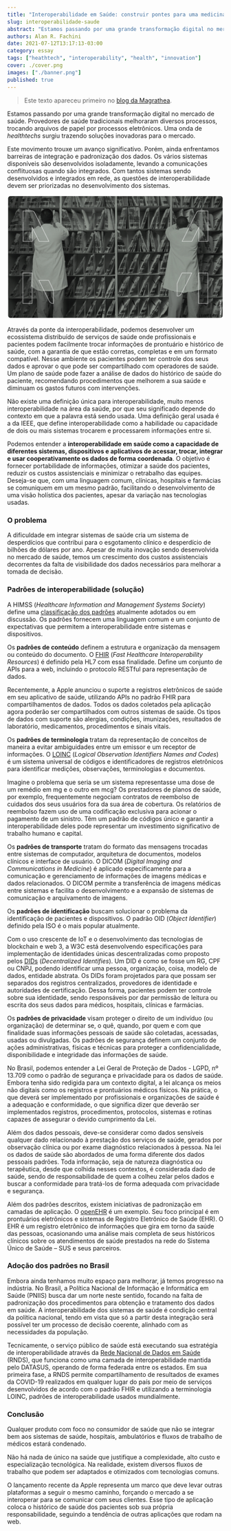 ```yaml
---
title: "Interoperabilidade em Saúde: construir pontes para uma medicina baseada em valor"
slug: interoperabilidade-saude
abstract: "Estamos passando por uma grande transformação digital no mercado de saúde. Provedores de saúde tradicionais melhoraram diversos processos, trocando arquivos de papel por processos eletrônicos. Mas ainda enfrentamos um grande problema: a interoperabilidade dos dados."
authors: Alan R. Fachini
date: 2021-07-12T13:17:13-03:00
category: essay
tags: ["heathtech", "interoperability", "health", "innovation"]
cover: ./cover.png
images: ["./banner.png"]
published: true
---
```


> Este texto apareceu primeiro no [blog da Magrathea](https://blog.magrathealabs.com/interoperabilidade-em-sa%C3%BAde-construir-pontes-para-uma-medicina-baseada-em-valor-acc87ce6df48).

Estamos passando por uma grande transformação digital no mercado de saúde. Provedores de saúde tradicionais melhoraram diversos processos, trocando arquivos de papel por processos eletrônicos. Uma onda de _healthtechs_ surgiu trazendo soluções inovadoras para o mercado.

Este movimento trouxe um avanço significativo. Porém, ainda enfrentamos barreiras de integração e padronização dos dados. Os vários sistemas disponíveis são desenvolvidos isoladamente, levando a comunicações conflituosas quando são integrados. Com tantos sistemas sendo desenvolvidos e integrados em rede, as questões de interoperabilidade devem ser priorizadas no desenvolvimento dos sistemas.

![Banner Interoperabilidade em Saúde](./banner.png)

Através da ponte da interoperabilidade, podemos desenvolver um ecossistema distribuído de serviços de saúde onde profissionais e pacientes podem facilmente trocar informações de prontuário e histórico de saúde, com a garantia de que estão corretas, completas e em um formato compatível. Nesse ambiente os pacientes podem ter controle dos seus dados e aprovar o que pode ser compartilhado com operadores de saúde. Um plano de saúde pode fazer a análise de dados do histórico de saúde do paciente, recomendando procedimentos que melhorem a sua saúde e diminuam os gastos futuros com intervenções.

Não existe uma definição única para interoperabilidade, muito menos interoperabilidade na área da saúde, por que seu significado depende do contexto em que a palavra está sendo usada. Uma definição geral usada é a da IEEE, que define interoperabilidade como a habilidade ou capacidade de dois ou mais sistemas trocarem e processarem informações entre si.

Podemos entender a **interoperabilidade em saúde como a capacidade de diferentes sistemas, dispositivos e aplicativos de acessar, trocar, integrar e usar cooperativamente os dados de forma coordenada**. O objetivo é fornecer portabilidade de informações, otimizar a saúde dos pacientes, reduzir os custos assistenciais e minimizar o retrabalho das equipes. Deseja-se que, com uma linguagem comum, clínicas, hospitais e farmácias se comuniquem em um mesmo padrão, facilitando o desenvolvimento de uma visão holística dos pacientes, apesar da variação nas tecnologias usadas.

### O problema

A dificuldade em integrar sistemas de saúde cria um sistema de desperdícios que contribui para o esgotamento clínico e desperdício de bilhões de dólares por ano. Apesar de muita inovação sendo desenvolvida no mercado de saúde, temos um crescimento dos custos assistenciais decorrentes da falta de visibilidade dos dados necessários para melhorar a tomada de decisão.

### Padrões de interoperabilidade (solução)

A HIMSS (_Healthcare Information and Management Systems Society_) define uma [classificação dos padrões](https://www.himss.org/resources/interoperability-healthcare) atualmente adotados ou em discussão. Os padrões fornecem uma linguagem comum e um conjunto de expectativas que permitem a interoperabilidade entre sistemas e dispositivos.

Os **padrões de conteúdo** definem a estrutura e organização da mensagem ou conteúdo do documento. O [FHIR](https://www.hl7.org/fhir/) (_Fast Healthcare Interoperability Resources_) é definido pela HL7 com essa finalidade. Define um conjunto de APIs para a web, incluindo o protocolo RESTful para representação de dados.

Recentemente, a Apple anunciou o suporte a registros eletrônicos de saúde em seu aplicativo de saúde, utilizando APIs no padrão FHIR para compartilhamentos de dados. Todos os dados coletados pela aplicação agora poderão ser compartilhados com outros sistemas de saúde. Os tipos de dados com suporte são alergias, condições, imunizações, resultados de laboratório, medicamentos, procedimentos e sinais vitais.

Os **padrões de terminologia** tratam da representação de conceitos de maneira a evitar ambiguidades entre um emissor e um receptor de informações. O [LOINC](https://loinc.org/) (_Logical Observation Identifiers Names and Codes_) é um sistema universal de códigos e identificadores de registros eletrônicos para identificar medições, observações, terminologias e documentos.

Imagine o problema que seria se um sistema representasse uma dose de um remédio em mg e o outro em mcg? Os prestadores de planos de saúde, por exemplo, frequentemente negociam contratos de reembolso de cuidados dos seus usuários fora da sua área de cobertura. Os relatórios de reembolso fazem uso de uma codificação exclusiva para acionar o pagamento de um sinistro.  Têm um padrão de códigos único e garantir a interoperabilidade deles pode representar um investimento significativo de trabalho humano e capital.

Os **padrões de transporte** tratam do formato das mensagens trocadas entre sistemas de computador, arquitetura de documentos, modelos clínicos e interface de usuário. O DICOM (_Digital Imaging and Communications in Medicine_) é aplicado especificamente para a comunicação e gerenciamento de informações de imagens médicas e dados relacionados. O DICOM permite a transferência de imagens médicas entre sistemas e facilita o desenvolvimento e a expansão de sistemas de comunicação e arquivamento de imagens.

Os **padrões de identificação** buscam solucionar o problema da identificação de pacientes e dispositivos. O padrão OID (_Object Identifier_) definido pela ISO é o mais popular atualmente.

Com o uso crescente de IoT e o desenvolvimento das tecnologias de blockchain e web 3, a W3C está desenvolvendo especificações para implementação de identidades únicas descentralizadas como proposto pelos [DIDs](https://www.w3.org/TR/did-core/) (_Decentralized Identifies_). Um DID é como se fosse um RG, CPF ou CNPJ, podendo identificar uma pessoa, organização, coisa, modelo de dados, entidade abstrata. Os DIDs foram projetados para que possam ser separados dos registros centralizados, provedores de identidade e autoridades de certificação. Dessa forma, pacientes podem ter controle sobre sua identidade, sendo responsáveis por dar permissão de leitura ou escrita dos seus dados para médicos, hospitais, clínicas e farmácias.

Os **padrões de privacidade** visam proteger o direito de um indivíduo (ou organização) de determinar se, o quê, quando, por quem e com que finalidade suas informações pessoais de saúde são coletadas, acessadas, usadas ou divulgadas. Os padrões de segurança definem um conjunto de ações administrativas, físicas e técnicas para proteger a confidencialidade, disponibilidade e integridade das informações de saúde.

No Brasil, podemos entender a Lei Geral de Proteção de Dados - LGPD, nº 13.709 como o padrão de segurança e privacidade para os dados de saúde. Embora tenha sido redigida para um contexto digital, a lei alcança os meios não digitais como os registros e prontuários médicos físicos. Na prática, o que deverá ser implementado por profissionais e organizações de saúde é a adequação e conformidade, o que significa dizer que deverão ser implementados registros, procedimentos, protocolos, sistemas e rotinas capazes de assegurar o devido cumprimento da Lei.

Além dos dados pessoais, deve-se considerar como dados sensíveis qualquer dado relacionado à prestação dos serviços de saúde, gerados por observação clínica ou por exame diagnóstico relacionados à pessoa. Na lei os dados de saúde são abordados de uma forma diferente dos dados pessoais padrões. Toda informação, seja de natureza diagnóstica ou terapêutica, desde que colhida nesses contextos, é considerada dado de saúde, sendo de responsabilidade de quem a colheu zelar pelos dados e buscar a conformidade para tratá-los de forma adequada com privacidade e segurança.

Além dos padrões descritos, existem iniciativas de padronização em camadas de aplicação. O [openEHR](http://openehr.org.br/) é um exemplo. Seu foco principal é em prontuários eletrônicos e sistemas de Registro Eletrônico de Saúde (EHR). O EHR é um registro eletrônico de informações que gira em torno da saúde das pessoas, ocasionando uma análise mais completa de seus históricos clínicos sobre os atendimentos de saúde prestados na rede do Sistema Único de Saúde – SUS e seus parceiros.

### Adoção dos padrões no Brasil

Embora ainda tenhamos muito espaço para melhorar, já temos progresso na indústria. No Brasil, a Política Nacional de Informação e Informática em Saúde (PNIIS) busca dar um norte neste sentido, focando na falta de padronização dos procedimentos para obtenção e tratamento dos dados em saúde. A interoperabilidade dos sistemas de saúde é condição central da política nacional, tendo em vista que só a partir desta integração será possível ter um processo de decisão coerente, alinhado com as necessidades da população.

Tecnicamente, o serviço público de saúde está executando sua estratégia de interoperabilidade através da [Rede Nacional de Dados em Saúde](https://rnds.saude.gov.br/solucao-tecnologica/) (RNDS), que funciona como uma camada de interoperabilidade mantida pelo DATASUS, operando de forma federada entre os estados. Em sua primeira fase, a RNDS permite compartilhamento de resultados de exames da COVID-19 realizados em qualquer lugar do país por meio de serviços desenvolvidos de acordo com o padrão FHIR e utilizando a terminologia LOINC, padrões de interoperabilidade usados mundialmente.

### Conclusão

Qualquer produto com foco no consumidor de saúde que não se integrar bem aos sistemas de saúde,  hospitais, ambulatórios e fluxos de trabalho de médicos estará condenado.

Não há nada de único na saúde que justifique a complexidade, alto custo e especialização tecnológica. Na realidade, existem diversos fluxos de trabalho que podem ser adaptados e otimizados com tecnologias comuns.

O lançamento recente da Apple representa um marco que deve levar outras plataformas a seguir o mesmo caminho, forçando o mercado a se interoperar para se comunicar com seus clientes. Esse tipo de aplicação coloca o histórico de saúde dos pacientes sob sua própria responsabilidade, seguindo a tendência de outras aplicações que rodam na web.
